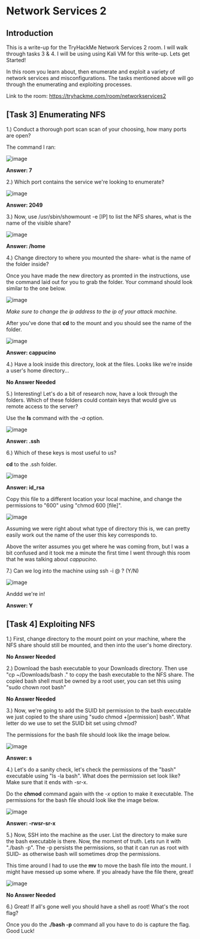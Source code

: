 # Network Services 2
## Introduction
This is a write-up for the TryHackMe Network Services 2 room. I will walk through tasks 3 & 4. I will be using using Kali VM for this write-up. Lets get Started!

In this room you learn about, then enumerate and exploit a variety of network services and misconfigurations. The tasks mentioned above will go through the enumerating and exploiting processes.

Link to the room: https://tryhackme.com/room/networkservices2

## [Task 3] Enumerating NFS

1.) Conduct a thorough port scan scan of your choosing, how many ports are open?

The command I ran:

![image](https://user-images.githubusercontent.com/54414820/114331803-d62e3080-9b12-11eb-83fd-b2eedc217a78.png)

**Answer: 7**

2.) Which port contains the service we're looking to enumerate?

![image](https://user-images.githubusercontent.com/54414820/114331864-fbbb3a00-9b12-11eb-8185-00c053e26310.png)

**Answer: 2049**

3.) Now, use /usr/sbin/showmount -e [IP] to list the NFS shares, what is the name of the visible share?

![image](https://user-images.githubusercontent.com/54414820/114331955-2907e800-9b13-11eb-8ce8-5874e96252f3.png)

**Answer: /home**

4.) Change directory to where you mounted the share- what is the name of the folder inside?

Once you have made the new directory as promted in the instructions, use the command laid out for you to grab the folder. Your command should look similar to the one below.

![image](https://user-images.githubusercontent.com/54414820/114332293-f0b4d980-9b13-11eb-9f69-e59449d0db84.png)

*Make sure to change the ip address to the ip of your attack machine.*

After you've done that **cd** to the mount and you should see the name of the folder.

![image](https://user-images.githubusercontent.com/54414820/114332602-88b2c300-9b14-11eb-96c1-7564b6b69758.png)

**Answer: cappucino**

4.) Have a look inside this directory, look at the files. Looks like  we're inside a user's home directory...

**No Answer Needed**

5.) Interesting! Let's do a bit of research now, have a look through the folders. Which of these folders could contain keys that would give us remote access to the server?

Use the **ls** command with the *-a* option.

![image](https://user-images.githubusercontent.com/54414820/114332729-c879aa80-9b14-11eb-956a-086c6b48e23a.png)

**Answer: .ssh**

6.) Which of these keys is most useful to us?

**cd** to the .ssh folder.

![image](https://user-images.githubusercontent.com/54414820/114332882-142c5400-9b15-11eb-8490-1996ddf584d5.png)

**Answer: id_rsa**

Copy this file to a different location your local machine, and change the permissions to "600" using "chmod 600 [file]".

![image](https://user-images.githubusercontent.com/54414820/114336941-18a93a80-9b1e-11eb-8354-c967b114aa39.png)

Assuming we were right about what type of directory this is, we can pretty easily work out the name of the user this key corresponds to.

Above the writer assumes you get where he was coming from, but I was a bit confused and it took me a minute the first time I went through this room that he was talking about *cappucino*.

7.) Can we log into the machine using ssh -i <key-file> <username>@<ip> ? (Y/N)

![image](https://user-images.githubusercontent.com/54414820/114337213-b866c880-9b1e-11eb-9fd8-397c34e9873e.png)

Anddd we're in!

**Answer: Y**

## [Task 4] Exploiting NFS

1.) First, change directory to the mount point on your machine, where the NFS share should still be mounted, and then into the user's home directory.

**No Answer Needed**

2.) Download the bash executable to your Downloads directory. Then use "cp ~/Downloads/bash ." to copy the bash executable to the NFS share. The copied bash shell must be owned by a root user, you can set this using "sudo chown root bash"

**No Answer Needed**

3.) Now, we're going to add the SUID bit permission to the bash executable we just copied to the share using "sudo chmod +[permission] bash". What letter do we use to set the SUID bit set using chmod?

The permissions for the bash file should look like the image below.

![image](https://user-images.githubusercontent.com/54414820/114337810-cf59ea80-9b1f-11eb-9845-571c424cdb7e.png)

**Answer: s**

4.) Let's do a sanity check, let's check the permissions of the "bash" executable using "ls -la bash". What does the permission set look like? Make sure that it ends with -sr-x.

Do the **chmod** command again with the *-x* option to make it executable. The permissions for the bash file should look like the image below.

![image](https://user-images.githubusercontent.com/54414820/114338073-50b17d00-9b20-11eb-8307-075d7c3eb392.png)

**Answer: -rwsr-sr-x**

5.) Now, SSH into the machine as the user. List the directory to make sure the bash executable is there. Now, the moment of truth. Lets run it with "./bash -p". The -p persists the permissions, so that it can run as root with SUID- as otherwise bash will sometimes drop the permissions.

This time around I had to use the **mv** to move the bash file into the mount. I might have messed up some where. If you already have the file there, great!

![image](https://user-images.githubusercontent.com/54414820/114338365-ed741a80-9b20-11eb-8210-abd6d7e1a3cc.png)

**No Answer Needed**

6.) Great! If all's gone well you should have a shell as root! What's the root flag?

Once you do the **./bash -p** command all you have to do is capture the flag. Good Luck!
